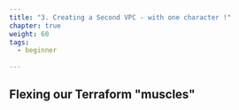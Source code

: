 ```yaml
---
title: "3. Creating a Second VPC - with one character !"
chapter: true
weight: 60
tags:
  - beginner
 
---
```


## Flexing our Terraform "muscles"






